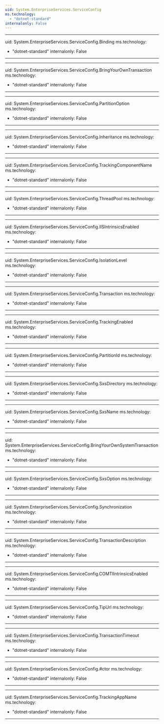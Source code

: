 ```yaml
---
uid: System.EnterpriseServices.ServiceConfig
ms.technology: 
  - "dotnet-standard"
internalonly: False
---
```


---
uid: System.EnterpriseServices.ServiceConfig.Binding
ms.technology: 
  - "dotnet-standard"
internalonly: False
---

---
uid: System.EnterpriseServices.ServiceConfig.BringYourOwnTransaction
ms.technology: 
  - "dotnet-standard"
internalonly: False
---

---
uid: System.EnterpriseServices.ServiceConfig.PartitionOption
ms.technology: 
  - "dotnet-standard"
internalonly: False
---

---
uid: System.EnterpriseServices.ServiceConfig.Inheritance
ms.technology: 
  - "dotnet-standard"
internalonly: False
---

---
uid: System.EnterpriseServices.ServiceConfig.TrackingComponentName
ms.technology: 
  - "dotnet-standard"
internalonly: False
---

---
uid: System.EnterpriseServices.ServiceConfig.ThreadPool
ms.technology: 
  - "dotnet-standard"
internalonly: False
---

---
uid: System.EnterpriseServices.ServiceConfig.IISIntrinsicsEnabled
ms.technology: 
  - "dotnet-standard"
internalonly: False
---

---
uid: System.EnterpriseServices.ServiceConfig.IsolationLevel
ms.technology: 
  - "dotnet-standard"
internalonly: False
---

---
uid: System.EnterpriseServices.ServiceConfig.Transaction
ms.technology: 
  - "dotnet-standard"
internalonly: False
---

---
uid: System.EnterpriseServices.ServiceConfig.TrackingEnabled
ms.technology: 
  - "dotnet-standard"
internalonly: False
---

---
uid: System.EnterpriseServices.ServiceConfig.PartitionId
ms.technology: 
  - "dotnet-standard"
internalonly: False
---

---
uid: System.EnterpriseServices.ServiceConfig.SxsDirectory
ms.technology: 
  - "dotnet-standard"
internalonly: False
---

---
uid: System.EnterpriseServices.ServiceConfig.SxsName
ms.technology: 
  - "dotnet-standard"
internalonly: False
---

---
uid: System.EnterpriseServices.ServiceConfig.BringYourOwnSystemTransaction
ms.technology: 
  - "dotnet-standard"
internalonly: False
---

---
uid: System.EnterpriseServices.ServiceConfig.SxsOption
ms.technology: 
  - "dotnet-standard"
internalonly: False
---

---
uid: System.EnterpriseServices.ServiceConfig.Synchronization
ms.technology: 
  - "dotnet-standard"
internalonly: False
---

---
uid: System.EnterpriseServices.ServiceConfig.TransactionDescription
ms.technology: 
  - "dotnet-standard"
internalonly: False
---

---
uid: System.EnterpriseServices.ServiceConfig.COMTIIntrinsicsEnabled
ms.technology: 
  - "dotnet-standard"
internalonly: False
---

---
uid: System.EnterpriseServices.ServiceConfig.TipUrl
ms.technology: 
  - "dotnet-standard"
internalonly: False
---

---
uid: System.EnterpriseServices.ServiceConfig.TransactionTimeout
ms.technology: 
  - "dotnet-standard"
internalonly: False
---

---
uid: System.EnterpriseServices.ServiceConfig.#ctor
ms.technology: 
  - "dotnet-standard"
internalonly: False
---

---
uid: System.EnterpriseServices.ServiceConfig.TrackingAppName
ms.technology: 
  - "dotnet-standard"
internalonly: False
---
